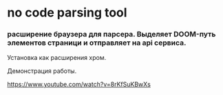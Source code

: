 # no code parsing tool
### расширение браузера для парсера. Выделяет DOOM-путь элементов страници и отправляет на api сервиса.
 
Установка как расширения хром.

Демонстрация работы.

https://www.youtube.com/watch?v=8rKfSuKBwXs


